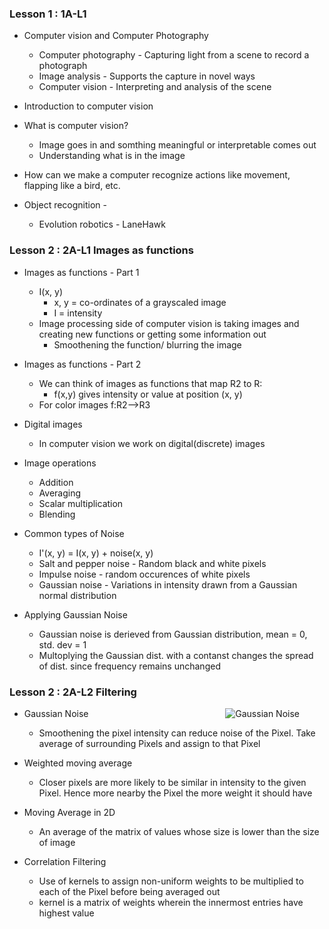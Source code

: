 <h3>Lesson 1 : 1A-L1</h3>

* Computer vision and Computer Photography
    * Computer photography - Capturing light from a scene to record a photograph
    * Image analysis - Supports the capture in novel ways
    * Computer vision - Interpreting and analysis of the scene
    
* Introduction to computer vision

* What is computer vision?
    * Image goes in and somthing meaningful or interpretable comes out
    * Understanding what is in the image
    
 * How can we make a computer recognize actions like movement, flapping like a bird, etc.
 
 * Object recognition - 
    * Evolution robotics - LaneHawk

<h3>Lesson 2 : 2A-L1 Images as functions</h3>

* Images as functions - Part 1
   * I(x, y)
      * x, y = co-ordinates of a grayscaled image
      * I = intensity
   * Image processing side of computer vision is taking images and creating new functions or getting some information out
      * Smoothening the function/ blurring the image

* Images as functions - Part 2
   * We can think of images as functions that map R2 to R:
      * f(x,y) gives intensity or value at position (x, y)
   * For color images f:R2-->R3
   
* Digital images
   * In computer vision we work on digital(discrete) images

* Image operations
   * Addition
   * Averaging
   * Scalar multiplication
   * Blending
   
* Common types of Noise
   * I'(x, y) = I(x, y) + noise(x, y)
   * Salt and pepper noise - Random black and white pixels
   * Impulse noise - random occurences of white pixels
   * Gaussian noise - Variations in intensity drawn from a Gaussian normal distribution

* Applying Gaussian Noise
   * Gaussian noise is derieved from Gaussian distribution, mean = 0, std. dev = 1
   * Multoplying the Gaussian dist. with a contanst changes the spread of dist. since frequency remains unchanged

<h3>Lesson 2 : 2A-L2 Filtering</h3>

<img src = "http://www.gergltd.com/cse486/project2/GaussianNoise.jpg"
     alt = "Gaussian Noise"
     style = "float: right; margin-right: 40px;"
     />

* Gaussian Noise
   * Smoothening the pixel intensity can reduce noise of the Pixel. Take average of surrounding Pixels and assign to that Pixel
   
* Weighted moving average
   * Closer pixels are more likely to be similar in intensity to the given Pixel. Hence more nearby the Pixel the more weight it should have
   
* Moving Average in 2D
   * An average of the matrix of values whose size is lower than the size of image
   
* Correlation Filtering
   * Use of kernels to assign non-uniform weights to be multiplied to each of the Pixel before being averaged out
   * kernel is a matrix of weights wherein the innermost entries have highest value
   

